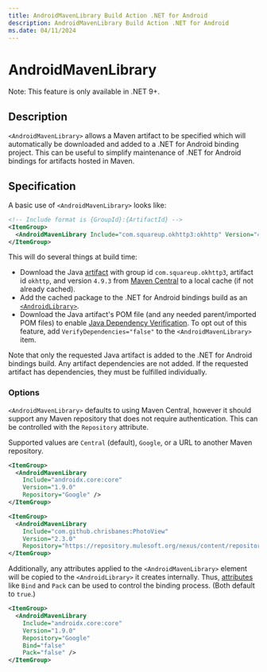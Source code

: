```yaml
---
title: AndroidMavenLibrary Build Action .NET for Android
description: AndroidMavenLibrary Build Action .NET for Android
ms.date: 04/11/2024
---
```

# AndroidMavenLibrary

Note: This feature is only available in .NET 9+.

## Description

`<AndroidMavenLibrary>` allows a Maven artifact to be specified which will automatically be downloaded and added to a .NET for Android binding project. This can be useful to simplify maintenance of .NET for Android bindings for artifacts hosted in Maven.

## Specification

 A basic use of `<AndroidMavenLibrary>` looks like:

```xml
<!-- Include format is {GroupId}:{ArtifactId} -->
<ItemGroup>
  <AndroidMavenLibrary Include="com.squareup.okhttp3:okhttp" Version="4.9.3" />
</ItemGroup>
```

This will do several things at build time:
- Download the Java [artifact](https://central.sonatype.com/artifact/com.squareup.okhttp3/okhttp/4.9.3) with group id `com.squareup.okhttp3`, artifact id `okhttp`, and version `4.9.3` from [Maven Central](https://central.sonatype.com/) to a local cache (if not already cached).
- Add the cached package to the .NET for Android bindings build as an [`<AndroidLibrary>`](../../building-apps/build-items.md#androidlibrary).
- Download the Java artifact's POM file (and any needed parent/imported POM files) to enable [Java Dependency Verification](java-dependency-verification.md). To opt out of this feature, add `VerifyDependencies="false"` to the `<AndroidMavenLibrary>` item.

Note that only the requested Java artifact is added to the .NET for Android bindings build. Any artifact dependencies are not added. If the requested artifact has dependencies, they must be fulfilled individually.

### Options

`<AndroidMavenLibrary>` defaults to using Maven Central, however it should support any Maven repository that does not require authentication.  This can be controlled with the `Repository` attribute.

Supported values are `Central` (default), `Google`, or a URL to another Maven repository.

```xml
<ItemGroup>
  <AndroidMavenLibrary 
    Include="androidx.core:core" 
    Version="1.9.0" 
    Repository="Google" />
</ItemGroup>
```

```xml
<ItemGroup>
  <AndroidMavenLibrary 
    Include="com.github.chrisbanes:PhotoView" 
    Version="2.3.0" 
    Repository="https://repository.mulesoft.org/nexus/content/repositories/public" />
</ItemGroup>
```

Additionally, any attributes applied to the `<AndroidMavenLibrary>` element will be copied to the `<AndroidLibrary>` it creates internally.  Thus, [attributes](https://github.com/xamarin/xamarin-android/blob/main/Documentation/guides/OneDotNetEmbeddedResources.md#msbuild-item-groups) like `Bind` and `Pack` can be used to control the binding process. (Both default to `true`.)

```xml
<ItemGroup>
  <AndroidMavenLibrary 
    Include="androidx.core:core" 
    Version="1.9.0" 
    Repository="Google"
    Bind="false"
    Pack="false" />
</ItemGroup>
```
